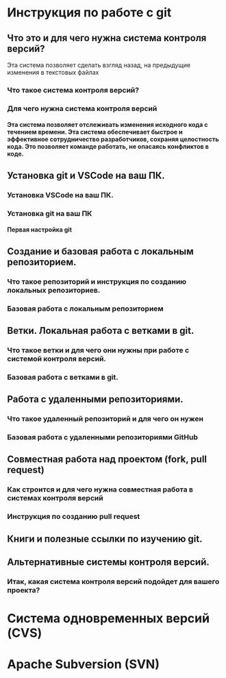 # Инструкция по работе с git

## Что это и для чего нужна система контроля версий?
Эта система позволяет сделать взгляд назад, на предыдущие изменения в текстовых файлах

### Что такое система контроля версий?

### Для чего нужна система контроля версий
#### Эта система позволяет отслеживать изменения исходного кода с течением времени. Эта система обеспечивает быстрое и эффективное сотрудничество разработчиков, сохраняя целостность кода. Это позволяет команде работать, не опасаясь конфликтов в коде. ####

## Установка git и VSCode на ваш ПК.

### Установка VSCode на ваш ПК.

### Установка git на ваш ПК

#### Первая настройка git

## Создание и базовая работа с локальным репозиторием.

### Что такое репозиторий и инструкция по созданию локальных репозиториев.

### Базовая работа с локальным репозиторием

## Ветки. Локальная работа с ветками в git.

### Что такое ветки и для чего они нужны при работе с системой контроля версий.

### Базовая работа с ветками в git.

## Работа с удаленными репозиториями.

### Что такое удаленный репозиторий и для чего он нужен

### Базовая работа с удаленными репозиториями GitHub

## Совместная работа над проектом (fork, pull request)

### Как строится и для чего нужна совместная работа в системах контроля версий

### Инструкция по созданию pull request

## Книги и полезные ссылки по изучению git.

## Альтернативные системы контроля версий.

### Итак, какая система контроля версий подойдет для вашего проекта?

# Система одновременных версий (CVS)

# Apache Subversion (SVN)

